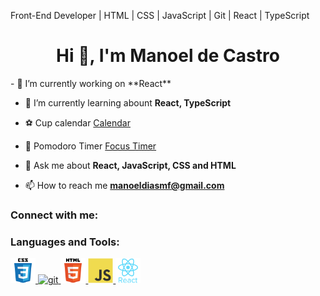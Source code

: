 Front-End Developer ​| HTML ​| CSS ​| JavaScript ​| Git ​| React ​| TypeScript
<h1 align="center">Hi 👋, I'm Manoel de Castro</h1>
- 🔭 I’m currently working on **React**

- 🌱 I’m currently learning abount **React, TypeScript**

- ⚽ Cup calendar [Calendar](https://manoeldecastro.github.io/Projeto-Copa/)

- 🤝 Pomodoro Timer [Focus Timer](https://manoeldecastro.github.io/Projeto-Pomodoro/)

- 💬 Ask me about **React, JavaScript, CSS and HTML**

- 📫 How to reach me **manoeldiasmf@gmail.com**

<h3 align="left">Connect with me:</h3>
<p align="left">
</p>

<h3 align="left">Languages and Tools:</h3>
<p align="left"> <a href="https://www.w3schools.com/css/" target="_blank" rel="noreferrer"> <img src="https://raw.githubusercontent.com/devicons/devicon/master/icons/css3/css3-original-wordmark.svg" alt="css3" width="40" height="40"/> </a> <a href="https://git-scm.com/" target="_blank" rel="noreferrer"> <img src="https://www.vectorlogo.zone/logos/git-scm/git-scm-icon.svg" alt="git" width="40" height="40"/> </a> <a href="https://www.w3.org/html/" target="_blank" rel="noreferrer"> <img src="https://raw.githubusercontent.com/devicons/devicon/master/icons/html5/html5-original-wordmark.svg" alt="html5" width="40" height="40"/> </a> <a href="https://developer.mozilla.org/en-US/docs/Web/JavaScript" target="_blank" rel="noreferrer"> <img src="https://raw.githubusercontent.com/devicons/devicon/master/icons/javascript/javascript-original.svg" alt="javascript" width="40" height="40"/> </a> <a href="https://reactjs.org/" target="_blank" rel="noreferrer"> <img src="https://raw.githubusercontent.com/devicons/devicon/master/icons/react/react-original-wordmark.svg" alt="react" width="40" height="40"/> </a> </p>
